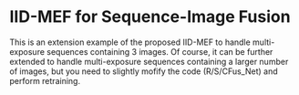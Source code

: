 # IID-MEF for Sequence-Image Fusion
This is an extension example of the proposed IID-MEF to handle multi-exposure sequences containing 3 images. Of course, it can be further extended to handle multi-exposure sequences containing a larger number of images, but you need to slightly mofify the code (R/S/CFus_Net) and perform retraining.

